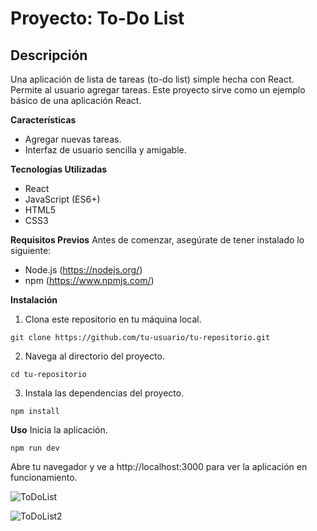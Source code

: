 # Proyecto: To-Do List
## **Descripción**
Una aplicación de lista de tareas (to-do list) simple hecha con React. Permite al usuario agregar tareas. Este proyecto sirve como un ejemplo básico de una aplicación React.

**Características**
- Agregar nuevas tareas.
- Interfaz de usuario sencilla y amigable.

**Tecnologías Utilizadas**
- React
- JavaScript (ES6+)
- HTML5
- CSS3

**Requisitos Previos**
Antes de comenzar, asegúrate de tener instalado lo siguiente:

- Node.js (https://nodejs.org/)
- npm (https://www.npmjs.com/)

**Instalación**
1. Clona este repositorio en tu máquina local.
```
git clone https://github.com/tu-usuario/tu-repositorio.git
```
2. Navega al directorio del proyecto.
```
cd tu-repositorio
```
3. Instala las dependencias del proyecto.
```
npm install
```
**Uso**
Inicia la aplicación.
```
npm run dev
```
Abre tu navegador y ve a http://localhost:3000 para ver la aplicación en funcionamiento.

![ToDoList](https://github.com/DeiviHerreraDiaz09/ToDoList_Project/assets/154428353/28b14bdb-ee60-4f65-88f8-1a3f338b1d0c)

![ToDoList2](https://github.com/DeiviHerreraDiaz09/ToDoList_Project/assets/154428353/98e98ff9-fc5c-4d60-9a6b-e007810c511f)

